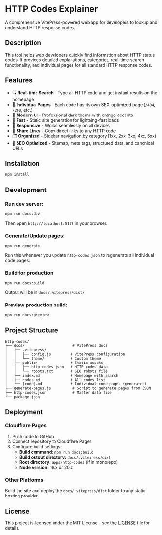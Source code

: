 # HTTP Codes Explainer

A comprehensive VitePress-powered web app for developers to lookup and understand HTTP response codes.

## Description

This tool helps web developers quickly find information about HTTP status codes. It provides detailed explanations, categories, real-time search functionality, and individual pages for all standard HTTP response codes.

## Features

- 🔍 **Real-time Search** - Type an HTTP code and get instant results on the homepage
- 📄 **Individual Pages** - Each code has its own SEO-optimized page (`/404`, `/200`, etc.)
- 🎨 **Modern UI** - Professional dark theme with orange accents
- 🚀 **Fast** - Static site generation for lightning-fast loads
- 📱 **Responsive** - Works seamlessly on all devices
- 🔗 **Share Links** - Copy direct links to any HTTP code
- 🗂️ **Organized** - Sidebar navigation by category (1xx, 2xx, 3xx, 4xx, 5xx)
- 🔎 **SEO Optimized** - Sitemap, meta tags, structured data, and canonical URLs

## Installation

```bash
npm install
```

## Development

### Run dev server:
```bash
npm run docs:dev
```

Then open `http://localhost:5173` in your browser.

### Generate/Update pages:
```bash
npm run generate
```

Run this whenever you update `http-codes.json` to regenerate all individual code pages.

### Build for production:
```bash
npm run docs:build
```

Output will be in `docs/.vitepress/dist/`

### Preview production build:
```bash
npm run docs:preview
```

## Project Structure

```
http-codes/
├── docs/                      # VitePress docs
│   ├── .vitepress/
│   │   ├── config.js         # VitePress configuration
│   │   └── theme/            # Custom theme
│   ├── public/               # Static assets
│   │   ├── http-codes.json   # HTTP codes data
│   │   └── robots.txt        # SEO robots file
│   ├── index.md              # Homepage with search
│   ├── codes.md              # All codes list
│   └── [code].md             # Individual code pages (generated)
├── generate-pages.js          # Script to generate pages from JSON
├── http-codes.json            # Master data file
└── package.json
```

## Deployment

### Cloudflare Pages

1. Push code to GitHub
2. Connect repository to Cloudflare Pages
3. Configure build settings:
   - **Build command:** `npm run docs:build`
   - **Build output directory:** `docs/.vitepress/dist`
   - **Root directory:** `apps/http-codes` (if in monorepo)
   - **Node version:** 18.x or 20.x

### Other Platforms

Build the site and deploy the `docs/.vitepress/dist` folder to any static hosting provider.

## License

This project is licensed under the MIT License - see the [LICENSE](LICENSE) file for details.
